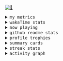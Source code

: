 [![🐙](https://hits.seeyoufarm.com/api/count/incr/badge.svg?url=https%3A%2F%2Fgithub.com%2Fktnkk%2Fhit-counter&count_bg=%23070707&title_bg=%23070707&icon=&icon_color=%23E7E7E7&title=visitors&edge_flat=true)](https://hits.seeyoufarm.com)

<details>
  <summary> <samp>my metrics</samp></summary>
  
  <br>
  
 ![🐳](https://github.com/kkhys/kkhys/blob/main/github-metrics.svg)
  
  ***
</details>

<details>
  <summary> <samp>wakaTime stats</samp></summary>
  
  <br>
  
<!--START_SECTION:waka-->
![Code Time](http://img.shields.io/badge/Code%20Time-5%2C316%20hrs%2054%20mins-blue)

**🐱 My GitHub Data** 

> 📦 5.2 MB Used in GitHub's Storage 
 > 
> 💼 Opted to Hire
 > 
> 📜 9 Public Repositories 
 > 
> 🔑 23 Private Repositories 
 > 
**I'm a Night 🦉** 

```text
🌞 Morning                10618 commits       ███████░░░░░░░░░░░░░░░░░░   28.60 % 
🌆 Daytime                7655 commits        █████░░░░░░░░░░░░░░░░░░░░   20.62 % 
🌃 Evening                16205 commits       ███████████░░░░░░░░░░░░░░   43.64 % 
🌙 Night                  2654 commits        ██░░░░░░░░░░░░░░░░░░░░░░░   07.15 % 
```
📅 **I'm Most Productive on Sunday** 

```text
Monday                   4298 commits        ███░░░░░░░░░░░░░░░░░░░░░░   11.57 % 
Tuesday                  5099 commits        ███░░░░░░░░░░░░░░░░░░░░░░   13.73 % 
Wednesday                5197 commits        ████░░░░░░░░░░░░░░░░░░░░░   14.00 % 
Thursday                 5198 commits        ████░░░░░░░░░░░░░░░░░░░░░   14.00 % 
Friday                   5394 commits        ████░░░░░░░░░░░░░░░░░░░░░   14.53 % 
Saturday                 5552 commits        ████░░░░░░░░░░░░░░░░░░░░░   14.95 % 
Sunday                   6394 commits        ████░░░░░░░░░░░░░░░░░░░░░   17.22 % 
```


📊 **This Week I Spent My Time On** 

```text
🕑︎ Time Zone: Asia/Tokyo

💬 Programming Languages: 
Other                    44 hrs 48 mins      ██████████████░░░░░░░░░░░   57.74 % 
Java                     21 hrs 13 mins      ███████░░░░░░░░░░░░░░░░░░   27.37 % 
TypeScript               3 hrs 31 mins       █░░░░░░░░░░░░░░░░░░░░░░░░   04.55 % 
Play2                    1 hr 45 mins        █░░░░░░░░░░░░░░░░░░░░░░░░   02.27 % 
HTML                     1 hr 45 mins        █░░░░░░░░░░░░░░░░░░░░░░░░   02.26 % 

🔥 Editors: 
Chrome                   54 hrs 15 mins      █████████████████░░░░░░░░   69.94 % 
IntelliJ IDEA            20 hrs 32 mins      ███████░░░░░░░░░░░░░░░░░░   26.48 % 
WebStorm                 1 hr 39 mins        █░░░░░░░░░░░░░░░░░░░░░░░░   02.14 % 
DataGrip                 1 hr 7 mins         ░░░░░░░░░░░░░░░░░░░░░░░░░   01.44 % 

💻 Operating System: 
Mac                      77 hrs 34 mins      █████████████████████████   100.00 % 
```


 Last Updated on 2024/12/12 18:47:56 UTC
<!--END_SECTION:waka-->
  
  ***
</details>


<details>
  <summary> <samp>now playing</samp></summary>
  
  <br>
 
 [![🐟](https://spotify-github-profile.vercel.app/api/view?uid=31ryofms4dnv7mrohhepo4c4zgqu&cover_image=true&theme=default&show_offline=false&background_color=121212&bar_color=53b14f&bar_color_cover=false)](https://open.spotify.com/user/31ryofms4dnv7mrohhepo4c4zgqu)
  
  ***
</details>

<details>
  <summary> <samp>github readme stats</samp></summary>
  
  <br>
  
 <p align="left"> 
  <img alt="🐠" src="https://github-readme-stats.vercel.app/api?username=kkhys&count_private=true&show_icons=true&theme=dark&include_all_commits=true" />
  <img alt="🐟" src="https://github-readme-stats.vercel.app/api/top-langs/?username=kkhys&layout=compact&theme=dark&langs_count=10&hide=HTML,CSS,SCSS" />
</p>
  
  ***
</details>

<details>
  <summary> <samp>profile trophies</samp></summary>
  
  <br>
  
  [![🐬](https://github-profile-trophy.vercel.app/?username=kkhys&rank=SECRET,SSS,SS,S,AAA,AA,A&theme=darkhub&row=1&margin-w=10&no-bg=true)](https://github.com/ryo-ma/github-profile-trophy)
  
  ***
</details>

<details>
  <summary> <samp>summary cards</samp></summary>
  
  <br>
  
  ![🐋](https://github-profile-summary-cards.vercel.app/api/cards/profile-details?username=kkhys&theme=github_dark)
  ![🦑](https://github-profile-summary-cards.vercel.app/api/cards/repos-per-language?username=kkhys&theme=github_dark)
  ![🦭](https://github-profile-summary-cards.vercel.app/api/cards/most-commit-language?username=kkhys&theme=github_dark)
  ![🦀](https://github-profile-summary-cards.vercel.app/api/cards/stats?username=kkhys&theme=github_dark)
  ![🦈](https://github-profile-summary-cards.vercel.app/api/cards/productive-time?username=kkhys&theme=github_dark)
  
  ***
</details>

<details>
  <summary> <samp>streak stats</samp></summary>
  
  <br>
  
  [![🐠](http://github-readme-streak-stats.herokuapp.com?user=kkhys&theme=dark)](https://git.io/streak-stats)
  
  ***
</details>

<details>
  <summary> <samp>activity graph</samp></summary>
  
  <br>
  
  [![🐡](https://github-readme-activity-graph.vercel.app/graph?username=kkhys&theme=xcode)](https://github.com/ashutosh00710/github-readme-activity-graph)
  
  ***
</details>
